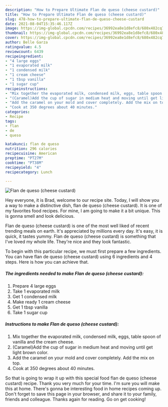 ```yaml
---
description: "How to Prepare Ultimate Flan de queso (cheese custard)"
title: "How to Prepare Ultimate Flan de queso (cheese custard)"
slug: 478-how-to-prepare-ultimate-flan-de-queso-cheese-custard
date: 2021-08-04T15:35:46.117Z
image: https://img-global.cpcdn.com/recipes/36992ea8e1d8efc8/680x482cq70/flan-de-queso-cheese-custard-recipe-main-photo.jpg
thumbnail: https://img-global.cpcdn.com/recipes/36992ea8e1d8efc8/680x482cq70/flan-de-queso-cheese-custard-recipe-main-photo.jpg
cover: https://img-global.cpcdn.com/recipes/36992ea8e1d8efc8/680x482cq70/flan-de-queso-cheese-custard-recipe-main-photo.jpg
author: Belle Garza
ratingvalue: 4.5
reviewcount: 6439
recipeingredient:
- "4 large eggs"
- "1 evaporated milk"
- "1 condensed milk"
- "1 cream cheese"
- "1 tbsp vanilla"
- "1 sugar cup"
recipeinstructions:
- "Mix together the evaporated milk, condensed milk, eggs, table spoon of vanilla and the cream cheese."
- "(Caramel)Add the cup of sugar in medium heat and moving until get light brown color."
- "Add the caramel on your mold and cover completely. Add the mix on top."
- "Cook at 350 degrees about 40 minutes."
categories:
- Recipe
tags:
- flan
- de
- queso

katakunci: flan de queso 
nutrition: 296 calories
recipecuisine: American
preptime: "PT27M"
cooktime: "PT38M"
recipeyield: "4"
recipecategory: Lunch

---
```



![Flan de queso (cheese custard)](https://img-global.cpcdn.com/recipes/36992ea8e1d8efc8/680x482cq70/flan-de-queso-cheese-custard-recipe-main-photo.jpg)

Hey everyone, it is Brad, welcome to our recipe site. Today, I will show you a way to make a distinctive dish, flan de queso (cheese custard). It is one of my favorites food recipes. For mine, I am going to make it a bit unique. This is gonna smell and look delicious.



Flan de queso (cheese custard) is one of the most well liked of recent trending meals on earth. It's appreciated by millions every day. It's easy, it is quick, it tastes yummy. Flan de queso (cheese custard) is something that I've loved my whole life. They're nice and they look fantastic.


To begin with this particular recipe, we must first prepare a few ingredients. You can have flan de queso (cheese custard) using 6 ingredients and 4 steps. Here is how you can achieve that.

<!--inarticleads1-->

##### The ingredients needed to make Flan de queso (cheese custard):

1. Prepare 4 large eggs
1. Take 1 evaporated milk
1. Get 1 condensed milk
1. Make ready 1 cream cheese
1. Get 1 tbsp vanilla
1. Take 1 sugar cup




<!--inarticleads2-->

##### Instructions to make Flan de queso (cheese custard):

1. Mix together the evaporated milk, condensed milk, eggs, table spoon of vanilla and the cream cheese.
1. (Caramel)Add the cup of sugar in medium heat and moving until get light brown color.
1. Add the caramel on your mold and cover completely. Add the mix on top.
1. Cook at 350 degrees about 40 minutes.




So that is going to wrap it up with this special food flan de queso (cheese custard) recipe. Thank you very much for your time. I'm sure you will make this at home. There's gonna be interesting food in home recipes coming up. Don't forget to save this page in your browser, and share it to your family, friends and colleague. Thanks again for reading. Go on get cooking!
